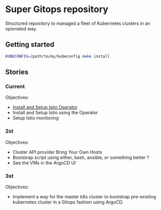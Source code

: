 # Super Gitops repository

Structured repository to managed a fleet of Kubernetes clusters in an opionated way.

## Getting started

```bash
KUBECONFIG=/path/to/my/kubeconfig make install
```

## Stories

### Current

Objectives:

- [Install and Setup Istio Operator](https://istio.io/latest/docs/setup/install/operator)
- Install and Setup Istio using the Operator
- Setup Istio monitoring

### 2st

Objectives:

- Cluster API provider Bring Your Own Hosts
- Bootstrap script using either, bash, ansible, or something better ?
- See the VMs in the ArgoCD UI

### 3st

Objectives:

- Implement a way for the master k8s cluster to bootstrap pre-existing kubernetes cluster in a Gitops fashion using ArgoCD.
